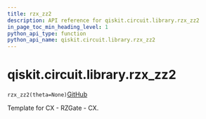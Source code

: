 ```yaml
---
title: rzx_zz2
description: API reference for qiskit.circuit.library.rzx_zz2
in_page_toc_min_heading_level: 1
python_api_type: function
python_api_name: qiskit.circuit.library.rzx_zz2
---
```


# qiskit.circuit.library.rzx\_zz2

<span id="qiskit.circuit.library.rzx_zz2" />

`rzx_zz2(theta=None)`[GitHub](https://github.com/qiskit/qiskit/tree/stable/0.21/qiskit/circuit/library/templates/rzx/rzx_zz2.py "view source code")

Template for CX - RZGate - CX.

